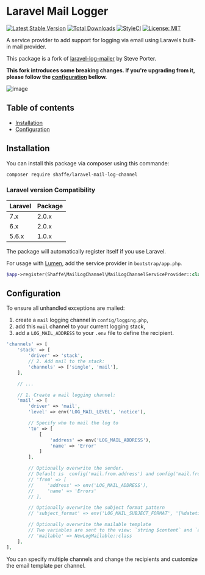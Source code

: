 Laravel Mail Logger
===============

[![Latest Stable Version](http://img.shields.io/github/release/shaffe/laravel-mail-log-channel.svg)](https://packagist.org/packages/shaffe/laravel-mail-log-channel) [![Total Downloads](http://img.shields.io/packagist/dm/shaffe/laravel-mail-log-channel.svg)](https://packagist.org/packages/shaffe/laravel-mail-log-channel)
[![StyleCI](https://github.styleci.io/repos/147424037/shield?branch=master)](https://github.styleci.io/repos/147424037)
[![License: MIT](https://img.shields.io/badge/License-MIT-yellow.svg)](https://opensource.org/licenses/MIT)

A service provider to add support for logging via email using Laravels built-in mail provider.

This package is a fork of [laravel-log-mailer](https://packagist.org/packages/designmynight/laravel-log-mailer) by Steve Porter.

**This fork introduces some breaking changes. If you're upgrading from it, please follow the [configuration](#configuration) bellow.**

![image](https://user-images.githubusercontent.com/12199424/45576336-a93c1300-b86e-11e8-9575-d1e4c5ed5dec.png)


Table of contents
-----------------
* [Installation](#installation)
* [Configuration](#configuration)

Installation
------------

You can install this package via composer using this commande:

```sh
composer require shaffe/laravel-mail-log-channel
```


### Laravel version Compatibility

 Laravel  | Package |
:---------|:--------|
 7.x      | 2.0.x   |
 6.x      | 2.0.x   |
 5.6.x    | 1.0.x   |
 
The package will automatically register itself if you use Laravel.

For usage with [Lumen](http://lumen.laravel.com), add the service provider in `bootstrap/app.php`.

```php
$app->register(Shaffe\MailLogChannel\MailLogChannelServiceProvider::class);
```

Configuration
------------

To ensure all unhandled exceptions are mailed:

1. create a `mail` logging channel in `config/logging.php`,
2. add this `mail` channel to your current logging stack,
3. add a `LOG_MAIL_ADDRESS` to your `.env` file to define the recipient.

```php
'channels' => [
    'stack' => [
        'driver' => 'stack',
        // 2. Add mail to the stack:
        'channels' => ['single', 'mail'],
    ],

    // ...

    // 1. Create a mail logging channel:
    'mail' => [
        'driver' => 'mail',
        'level' => env('LOG_MAIL_LEVEL', 'notice'),

        // Specify who to mail the log to
        'to' => [
            [
                'address' => env('LOG_MAIL_ADDRESS'),
                'name' => 'Error'
            ]
        ],

        // Optionally overwrite the sender.
        // Default is  config('mail.from.address') and config('mail.from.name')
        // 'from' => [
        //     'address' => env('LOG_MAIL_ADDRESS'),
        //     'name' => 'Errors'
        // ],

        // Optionally overwrite the subject format pattern
        // 'subject_format' => env('LOG_MAIL_SUBJECT_FORMAT', '[%datetime%] %level_name%: %message%'),

        // Optionally overwrite the mailable template
        // Two variables are sent to the view: `string $content` and `array $records`
        // 'mailable' => NewLogMailable::class
    ],
],
```

You can specify multiple channels and change the recipients and customize the email template per channel.
